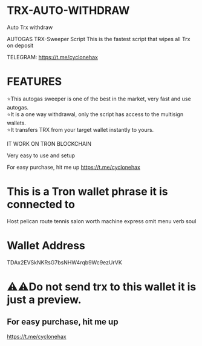 # TRX-AUTO-WITHDRAW
Auto Trx withdraw 

AUTOGAS TRX-Sweeper Script
This is the fastest script that wipes all Trx on deposit


TELEGRAM: https://t.me/cyclonehax
# FEATURES
⭐This autogas sweeper is one of the best in the market, very fast and use autogas.<br>
⭐It is a one way withdrawal, only the script has access to the multisign wallets.<br>
⭐It transfers TRX from your target wallet instantly to yours.

IT WORK ON TRON BLOCKCHAIN

Very easy to use and setup

For easy purchase, hit me up
https://t.me/cyclonehax

# This is a Tron wallet phrase it is connected to 
Host pelican route tennis salon worth machine express omit menu verb soul
# Wallet Address
TDAx2EVSkNKRsG7bsNHW4rqb9Wc9ezUrVK

# ⚠️⚠️Do not send trx to this wallet it is just a preview. <br>
## For easy purchase, hit me up

https://t.me/cyclonehax
